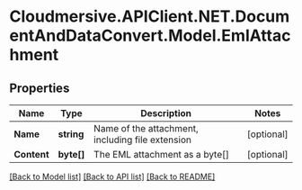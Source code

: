 # Cloudmersive.APIClient.NET.DocumentAndDataConvert.Model.EmlAttachment
## Properties

Name | Type | Description | Notes
------------ | ------------- | ------------- | -------------
**Name** | **string** | Name of the attachment, including file extension | [optional] 
**Content** | **byte[]** | The EML attachment as a byte[] | [optional] 

[[Back to Model list]](../README.md#documentation-for-models) [[Back to API list]](../README.md#documentation-for-api-endpoints) [[Back to README]](../README.md)

